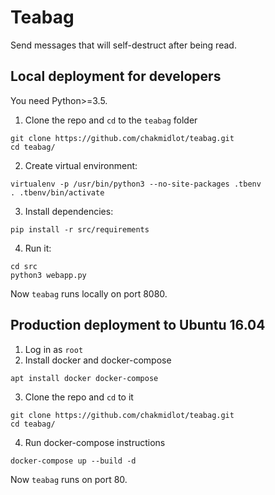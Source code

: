 # Teabag
Send messages that will self-destruct after being read.

## Local deployment for developers ##
You need Python>=3.5.
1) Clone the repo and `cd` to the `teabag` folder
```
git clone https://github.com/chakmidlot/teabag.git
cd teabag/
```
2) Create virtual environment:
```
virtualenv -p /usr/bin/python3 --no-site-packages .tbenv
. .tbenv/bin/activate
```
3) Install dependencies:
```
pip install -r src/requirements
```
4) Run it:
```
cd src
python3 webapp.py
```
Now `teabag` runs locally on port 8080.

## Production deployment to Ubuntu 16.04 ##
1) Log in as `root`
2) Install docker and docker-compose
```
apt install docker docker-compose
```
3) Clone the repo and `cd` to it
```
git clone https://github.com/chakmidlot/teabag.git
cd teabag/
```
4) Run docker-compose instructions
```
docker-compose up --build -d
```
Now `teabag` runs on port 80.
